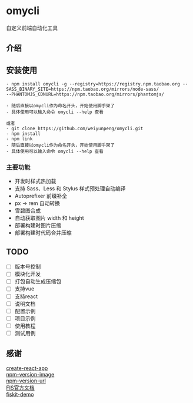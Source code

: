 # omycli

自定义前端自动化工具

## 介绍

## 安装使用

```
- npm install omycli -g --registry=https://registry.npm.taobao.org --SASS_BINARY_SITE=https://npm.taobao.org/mirrors/node-sass/ 
--PHANTOMJS_CDNURL=https://npm.taobao.org/mirrors/phantomjs/

- 随后直接以omycli作为命名开头，开始使用脚手架了
- 具体使用可以输入命令 omycli --help 查看

或者
- git clone https://github.com/weiyunpeng/omycli.git
- npm install
- npm link
- 随后直接以omycli作为命名开头，开始使用脚手架了
- 具体使用可以输入命令 omycli --help 查看
```

### 主要功能

*   开发时样式热加载
*   支持 Sass、Less 和 Stylus 样式预处理自动编译
*   Autoprefixer 前缀补全
*   px -> rem 自动转换
*   雪碧图合成
*   自动获取图片 width 和 height
*   部署构建时图片压缩
*   部署构建时代码合并压缩

## TODO

*   [ ] 版本号控制
*   [ ] 模块化开发
*   [ ] 打包自动生成压缩包
*   [ ] 支持vue
*   [ ] 支持react
*   [ ] 说明文档
*   [ ] 配置示例
*   [ ] 项目示例
*   [ ] 使用教程
*   [ ] 测试用例

## 感谢

[create-react-app](https://github.com/facebookincubator/create-react-app)  
[npm-version-image](https://img.shields.io/npm/v/elf-cli.svg?style=flat-square)  
[npm-version-url](https://www.npmjs.com/package/elf-cli)  
[FIS官方文档](http://fis.baidu.com/fis3/docs/beginning/intro.html)  
[fiskit-demo](https://github.com/fis-stuff/fiskit-startup)  
